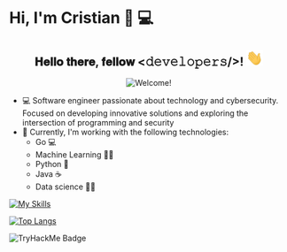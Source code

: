 # Hi, I'm Cristian 👋 💻

<div align="center">
<h2> 𝐇𝐞𝐥𝐥𝐨 𝐭𝐡𝐞𝐫𝐞, 𝐟𝐞𝐥𝐥𝐨𝐰 <𝚍𝚎𝚟𝚎𝚕𝚘𝚙𝚎𝚛𝚜/>! <img src="https://github.com/ABSphreak/ABSphreak/blob/master/gifs/Hi.gif" width="30px"></h2>
</div>

<div align="center" width="50">

<img src="https://i.imgur.com/dTYwdG1.gif" alt="Welcome!" width="300"/>

</div>

- 💻 Software engineer passionate about technology and cybersecurity. Focused on developing innovative solutions and exploring the intersection of programming and security
- 💬 Currently, I'm working with the following technologies:
  - Go 💻
  - Machine Learning 🧑‍🎓
  - Python 🐍
  - Java ☕
  - Data science 🧑‍💻

[![My Skills](https://skillicons.dev/icons?i=java,python,go,docker,linux,git)](https://skillicons.dev)

[![Top Langs](https://github-readme-stats-git-masterrstaa-rickstaa.vercel.app/api/top-langs/?username=Spek7ro&layout=compact&langs_count=10&theme=dracula&hide=jupyter%20notebook)](https://github.com/Spek7ro)

![TryHackMe Badge]((https://github.com/user-attachments/assets/03b6cd7d-3d0a-4c3a-90d4-86308b8e431e)
)

